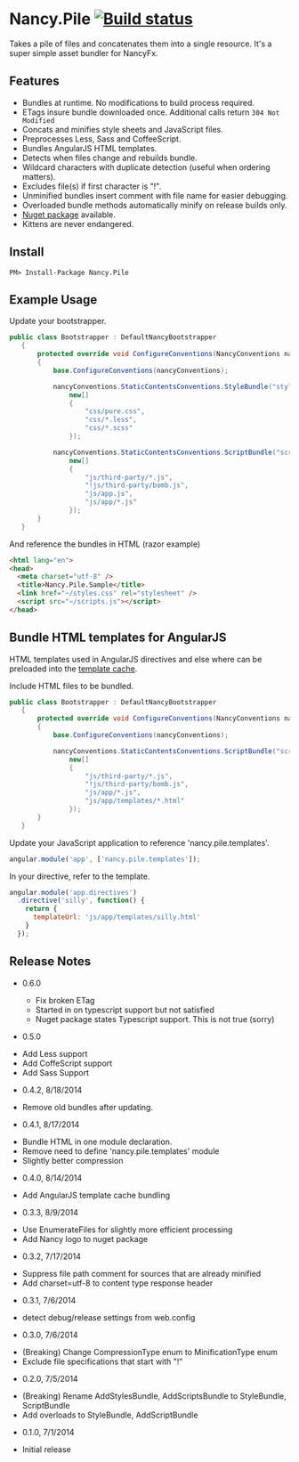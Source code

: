 # Nancy.Pile [![Build status](https://ci.appveyor.com/api/projects/status/7h5n3c8ah28a5hx5)](https://ci.appveyor.com/project/mike-ward/nancy-pile)

Takes a pile of files and concatenates them into a single resource.  It's a super simple asset bundler for NancyFx.

## Features

- Bundles at runtime. No modifications to build process required.
- ETags insure bundle downloaded once. Additional calls return `304 Not Modified`
- Concats and minifies style sheets and JavaScript files.
- Preprocesses Less, Sass and CoffeeScript.
- Bundles AngularJS HTML templates.
- Detects when files change and rebuilds bundle.
- Wildcard characters with duplicate detection (useful when ordering matters).
- Excludes file(s) if first character is "!".
- Unminified bundles insert comment with file name for easier debugging.
- Overloaded bundle methods automatically minify on release builds only.
- [Nuget package](http://www.nuget.org/packages/Nancy.Pile/) available.
- Kittens are never endangered.

## Install

```
PM> Install-Package Nancy.Pile
```

## Example Usage

Update your bootstrapper.

```C#
public class Bootstrapper : DefaultNancyBootstrapper
   {
       protected override void ConfigureConventions(NancyConventions nancyConventions)
       {
           base.ConfigureConventions(nancyConventions);

           nancyConventions.StaticContentsConventions.StyleBundle("styles.css",
               new[]
               {
                   "css/pure.css",
                   "css/*.less",
                   "css/*.scss"
               });

           nancyConventions.StaticContentsConventions.ScriptBundle("scripts.js",
               new[]
               {
                   "js/third-party/*.js",
                   "!js/third-party/bomb.js",
                   "js/app.js",
                   "js/app/*.js"
               });
       }
   }
```

And reference the bundles in HTML (razor example)

```HTML
<html lang="en">
<head>
  <meta charset="utf-8" />
  <title>Nancy.Pile.Sample</title>
  <link href="~/styles.css" rel="stylesheet" />
  <script src="~/scripts.js"></script>
</head>
```

## Bundle HTML templates for AngularJS

HTML templates used in AngularJS directives and else where can be preloaded into the 
[template cache](https://docs.angularjs.org/api/ng/service/$templateCache#!).

Include HTML files to be bundled.

```C#
public class Bootstrapper : DefaultNancyBootstrapper
   {
       protected override void ConfigureConventions(NancyConventions nancyConventions)
       {
           base.ConfigureConventions(nancyConventions);

           nancyConventions.StaticContentsConventions.ScriptBundle("scripts.js",
               new[]
               {
                   "js/third-party/*.js",
                   "!js/third-party/bomb.js",
                   "js/app/*.js",
                   "js/app/templates/*.html"
               });
       }
   }
```

Update your JavaScript application to reference 'nancy.pile.templates'.

```JavaScript
angular.module('app', ['nancy.pile.templates']);
```

In your directive, refer to the template.

```JavaScript
angular.module('app.directives')
  .directive('silly', function() {
    return {
      templateUrl: 'js/app/templates/silly.html'
    }
  });
```

## Release Notes

- 0.6.0
  * Fix broken ETag
  * Started in on typescript support but not satisfied
  * Nuget package states Typescript support. This is not true (sorry)

- 0.5.0
 * Add Less support
 * Add CoffeScript support
 * Add Sass Support

- 0.4.2, 8/18/2014
 * Remove old bundles after updating.

- 0.4.1, 8/17/2014
 * Bundle HTML in one module declaration.
 * Remove need to define 'nancy.pile.templates' module
 * Slightly better compression

- 0.4.0, 8/14/2014
 * Add AngularJS template cache bundling

- 0.3.3, 8/9/2014
 * Use EnumerateFiles for slightly more efficient processing
 * Add Nancy logo to nuget package

- 0.3.2, 7/17/2014
 * Suppress file path comment for sources that are already minified
 * Add charset=utf-8 to content type response header

- 0.3.1, 7/6/2014
 * detect debug/release settings from web.config

- 0.3.0, 7/6/2014
 * (Breaking) Change CompressionType enum to MinificationType enum
 * Exclude file specifications that start with "!"

- 0.2.0, 7/5/2014
 
 * (Breaking) Rename AddStylesBundle, AddScriptsBundle to StyleBundle, ScriptBundle
 * Add overloads to StyleBundle, AddScriptBundle

- 0.1.0, 7/1/2014

 * Initial release
